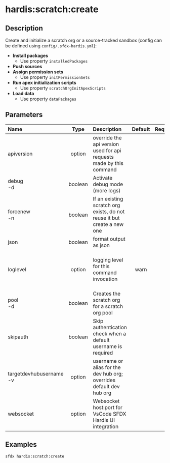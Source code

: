 <!-- This file has been generated with command 'sfdx hardis:doc:plugin:generate'. Please do not update it manually or it may be overwritten -->
# hardis:scratch:create

## Description

Create and initialize a scratch org or a source-tracked sandbox (config can be defined using `config/.sfdx-hardis.yml`):

- **Install packages**
  - Use property `installedPackages`
- **Push sources**
- **Assign permission sets**
  - Use property `initPermissionSets`
- **Run apex initialization scripts**
  - Use property `scratchOrgInitApexScripts`
- **Load data**
  - Use property `dataPackages`
  

## Parameters

| Name                        |  Type   | Description                                                             | Default | Required |                        Options                        |
|:----------------------------|:-------:|:------------------------------------------------------------------------|:-------:|:--------:|:-----------------------------------------------------:|
| apiversion                  | option  | override the api version used for api requests made by this command     |         |          |                                                       |
| debug<br/>-d                | boolean | Activate debug mode (more logs)                                         |         |          |                                                       |
| forcenew<br/>-n             | boolean | If an existing scratch org exists, do not reuse it but create a new one |         |          |                                                       |
| json                        | boolean | format output as json                                                   |         |          |                                                       |
| loglevel                    | option  | logging level for this command invocation                               |  warn   |          | trace<br/>debug<br/>info<br/>warn<br/>error<br/>fatal |
| pool<br/>-d                 | boolean | Creates the scratch org for a scratch org pool                          |         |          |                                                       |
| skipauth                    | boolean | Skip authentication check when a default username is required           |         |          |                                                       |
| targetdevhubusername<br/>-v | option  | username or alias for the dev hub org; overrides default dev hub org    |         |          |                                                       |
| websocket                   | option  | Websocket host:port for VsCode SFDX Hardis UI integration               |         |          |                                                       |

## Examples

```shell
sfdx hardis:scratch:create
```


